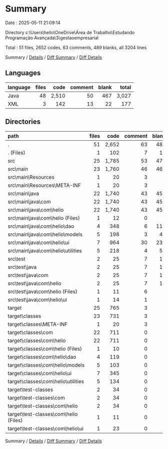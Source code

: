 # Summary

Date : 2025-05-11 21:09:14

Directory c:\\Users\\helio\\OneDrive\\Área de Trabalho\\Estudando Programação Avançada\\3\\gestaoempresarial

Total : 51 files,  2652 codes, 63 comments, 489 blanks, all 3204 lines

Summary / [Details](details.md) / [Diff Summary](diff.md) / [Diff Details](diff-details.md)

## Languages
| language | files | code | comment | blank | total |
| :--- | ---: | ---: | ---: | ---: | ---: |
| Java | 48 | 2,510 | 50 | 467 | 3,027 |
| XML | 3 | 142 | 13 | 22 | 177 |

## Directories
| path | files | code | comment | blank | total |
| :--- | ---: | ---: | ---: | ---: | ---: |
| . | 51 | 2,652 | 63 | 489 | 3,204 |
| . (Files) | 1 | 102 | 7 | 12 | 121 |
| src | 25 | 1,785 | 53 | 470 | 2,308 |
| src\\main | 23 | 1,760 | 46 | 460 | 2,266 |
| src\\main\\Resources | 1 | 20 | 3 | 5 | 28 |
| src\\main\\Resources\\META-INF | 1 | 20 | 3 | 5 | 28 |
| src\\main\\java | 22 | 1,740 | 43 | 455 | 2,238 |
| src\\main\\java\\com | 22 | 1,740 | 43 | 455 | 2,238 |
| src\\main\\java\\com\\helio | 22 | 1,740 | 43 | 455 | 2,238 |
| src\\main\\java\\com\\helio (Files) | 1 | 12 | 0 | 5 | 17 |
| src\\main\\java\\com\\helio\\dao | 4 | 348 | 6 | 117 | 471 |
| src\\main\\java\\com\\helio\\models | 5 | 198 | 3 | 45 | 246 |
| src\\main\\java\\com\\helio\\ui | 7 | 964 | 30 | 232 | 1,226 |
| src\\main\\java\\com\\helio\\utilities | 5 | 218 | 4 | 56 | 278 |
| src\\test | 2 | 25 | 7 | 10 | 42 |
| src\\test\\java | 2 | 25 | 7 | 10 | 42 |
| src\\test\\java\\com | 2 | 25 | 7 | 10 | 42 |
| src\\test\\java\\com\\helio | 2 | 25 | 7 | 10 | 42 |
| src\\test\\java\\com\\helio (Files) | 1 | 11 | 6 | 4 | 21 |
| src\\test\\java\\com\\helio\\ui | 1 | 14 | 1 | 6 | 21 |
| target | 25 | 765 | 3 | 7 | 775 |
| target\\classes | 23 | 731 | 3 | 7 | 741 |
| target\\classes\\META-INF | 1 | 20 | 3 | 5 | 28 |
| target\\classes\\com | 22 | 711 | 0 | 2 | 713 |
| target\\classes\\com\\helio | 22 | 711 | 0 | 2 | 713 |
| target\\classes\\com\\helio (Files) | 1 | 10 | 0 | 0 | 10 |
| target\\classes\\com\\helio\\dao | 4 | 119 | 0 | 0 | 119 |
| target\\classes\\com\\helio\\models | 5 | 103 | 0 | 0 | 103 |
| target\\classes\\com\\helio\\ui | 7 | 345 | 0 | 2 | 347 |
| target\\classes\\com\\helio\\utilities | 5 | 134 | 0 | 0 | 134 |
| target\\test-classes | 2 | 34 | 0 | 0 | 34 |
| target\\test-classes\\com | 2 | 34 | 0 | 0 | 34 |
| target\\test-classes\\com\\helio | 2 | 34 | 0 | 0 | 34 |
| target\\test-classes\\com\\helio (Files) | 1 | 11 | 0 | 0 | 11 |
| target\\test-classes\\com\\helio\\ui | 1 | 23 | 0 | 0 | 23 |

Summary / [Details](details.md) / [Diff Summary](diff.md) / [Diff Details](diff-details.md)